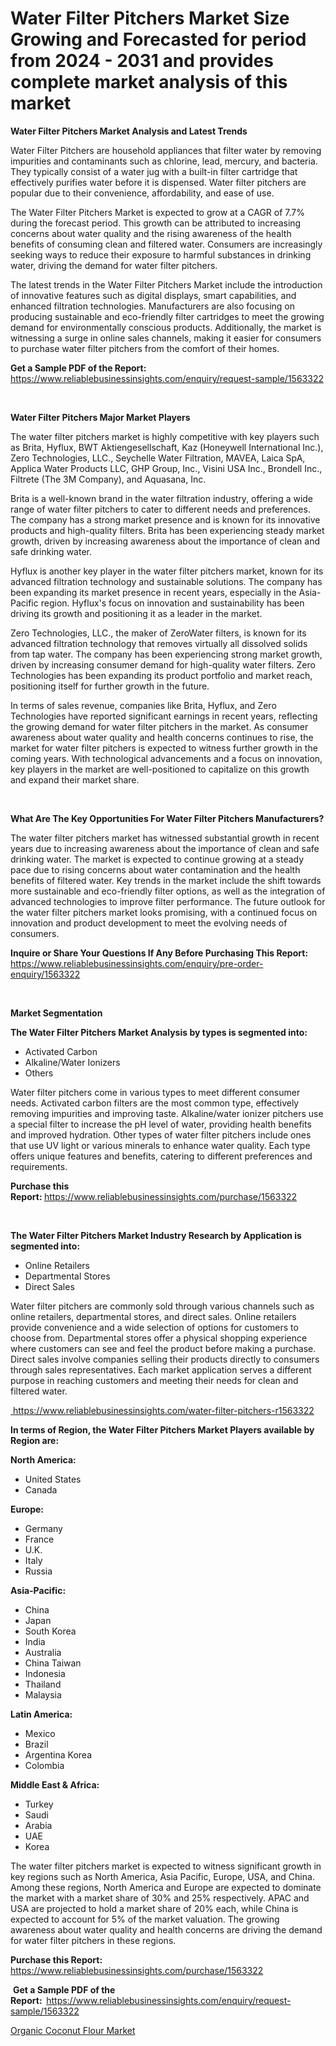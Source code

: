 <p><h1>Water Filter Pitchers Market Size Growing and Forecasted for period from 2024 - 2031 and provides complete market analysis of this market</h1></p><p><strong>Water Filter Pitchers Market Analysis and Latest Trends</strong></p>
<p><p>Water Filter Pitchers are household appliances that filter water by removing impurities and contaminants such as chlorine, lead, mercury, and bacteria. They typically consist of a water jug with a built-in filter cartridge that effectively purifies water before it is dispensed. Water filter pitchers are popular due to their convenience, affordability, and ease of use.</p><p>The Water Filter Pitchers Market is expected to grow at a CAGR of 7.7% during the forecast period. This growth can be attributed to increasing concerns about water quality and the rising awareness of the health benefits of consuming clean and filtered water. Consumers are increasingly seeking ways to reduce their exposure to harmful substances in drinking water, driving the demand for water filter pitchers.</p><p>The latest trends in the Water Filter Pitchers Market include the introduction of innovative features such as digital displays, smart capabilities, and enhanced filtration technologies. Manufacturers are also focusing on producing sustainable and eco-friendly filter cartridges to meet the growing demand for environmentally conscious products. Additionally, the market is witnessing a surge in online sales channels, making it easier for consumers to purchase water filter pitchers from the comfort of their homes.</p></p>
<p><strong>Get a Sample PDF of the Report:&nbsp;</strong> <a href="https://www.reliablebusinessinsights.com/enquiry/request-sample/1563322">https://www.reliablebusinessinsights.com/enquiry/request-sample/1563322</a></p>
<p>&nbsp;</p>
<p><strong>Water Filter Pitchers Major Market Players</strong></p>
<p><p>The water filter pitchers market is highly competitive with key players such as Brita, Hyflux, BWT Aktiengesellschaft, Kaz (Honeywell International Inc.), Zero Technologies, LLC., Seychelle Water Filtration, MAVEA, Laica SpA, Applica Water Products LLC, GHP Group, Inc., Visini USA Inc., Brondell Inc., Filtrete (The 3M Company), and Aquasana, Inc.</p><p>Brita is a well-known brand in the water filtration industry, offering a wide range of water filter pitchers to cater to different needs and preferences. The company has a strong market presence and is known for its innovative products and high-quality filters. Brita has been experiencing steady market growth, driven by increasing awareness about the importance of clean and safe drinking water.</p><p>Hyflux is another key player in the water filter pitchers market, known for its advanced filtration technology and sustainable solutions. The company has been expanding its market presence in recent years, especially in the Asia-Pacific region. Hyflux's focus on innovation and sustainability has been driving its growth and positioning it as a leader in the market.</p><p>Zero Technologies, LLC., the maker of ZeroWater filters, is known for its advanced filtration technology that removes virtually all dissolved solids from tap water. The company has been experiencing strong market growth, driven by increasing consumer demand for high-quality water filters. Zero Technologies has been expanding its product portfolio and market reach, positioning itself for further growth in the future.</p><p>In terms of sales revenue, companies like Brita, Hyflux, and Zero Technologies have reported significant earnings in recent years, reflecting the growing demand for water filter pitchers in the market. As consumer awareness about water quality and health concerns continues to rise, the market for water filter pitchers is expected to witness further growth in the coming years. With technological advancements and a focus on innovation, key players in the market are well-positioned to capitalize on this growth and expand their market share.</p></p>
<p>&nbsp;</p>
<p><strong>What Are The Key Opportunities For Water Filter Pitchers Manufacturers?</strong></p>
<p><p>The water filter pitchers market has witnessed substantial growth in recent years due to increasing awareness about the importance of clean and safe drinking water. The market is expected to continue growing at a steady pace due to rising concerns about water contamination and the health benefits of filtered water. Key trends in the market include the shift towards more sustainable and eco-friendly filter options, as well as the integration of advanced technologies to improve filter performance. The future outlook for the water filter pitchers market looks promising, with a continued focus on innovation and product development to meet the evolving needs of consumers.</p></p>
<p><strong>Inquire or Share Your Questions If Any Before Purchasing This Report:</strong> <a href="https://www.reliablebusinessinsights.com/enquiry/pre-order-enquiry/1563322">https://www.reliablebusinessinsights.com/enquiry/pre-order-enquiry/1563322</a></p>
<p>&nbsp;</p>
<p><strong>Market Segmentation</strong></p>
<p><strong>The Water Filter Pitchers Market Analysis by types is segmented into:</strong></p>
<p><ul><li>Activated Carbon</li><li>Alkaline/Water Ionizers</li><li>Others</li></ul></p>
<p><p>Water filter pitchers come in various types to meet different consumer needs. Activated carbon filters are the most common type, effectively removing impurities and improving taste. Alkaline/water ionizer pitchers use a special filter to increase the pH level of water, providing health benefits and improved hydration. Other types of water filter pitchers include ones that use UV light or various minerals to enhance water quality. Each type offers unique features and benefits, catering to different preferences and requirements.</p></p>
<p><strong>Purchase this Report:&nbsp;</strong><a href="https://www.reliablebusinessinsights.com/purchase/1563322">https://www.reliablebusinessinsights.com/purchase/1563322</a></p>
<p>&nbsp;</p>
<p><strong>The Water Filter Pitchers Market Industry Research by Application is segmented into:</strong></p>
<p><ul><li>Online Retailers</li><li>Departmental Stores</li><li>Direct Sales</li></ul></p>
<p><p>Water filter pitchers are commonly sold through various channels such as online retailers, departmental stores, and direct sales. Online retailers provide convenience and a wide selection of options for customers to choose from. Departmental stores offer a physical shopping experience where customers can see and feel the product before making a purchase. Direct sales involve companies selling their products directly to consumers through sales representatives. Each market application serves a different purpose in reaching customers and meeting their needs for clean and filtered water.</p></p>
<p><a href="https://www.reliablebusinessinsights.com/water-filter-pitchers-r1563322">&nbsp;https://www.reliablebusinessinsights.com/water-filter-pitchers-r1563322</a></p>
<p><strong>In terms of Region, the Water Filter Pitchers Market Players available by Region are:</strong></p>
<p>
    <p> <strong> North America: </strong>
        <ul>
            <li>United States</li>
            <li>Canada</li>
        </ul>
        </p> 
    <p> <strong> Europe: </strong>
        <ul>
            <li>Germany</li>
            <li>France</li>
            <li>U.K.</li>
            <li>Italy</li>
            <li>Russia</li>
        </ul>
        </p> 
    <p> <strong> Asia-Pacific: </strong>
        <ul>
            <li>China</li>
            <li>Japan</li>
            <li>South Korea</li>
            <li>India</li>
            <li>Australia</li>
            <li>China Taiwan</li>
            <li>Indonesia</li>
            <li>Thailand</li>
            <li>Malaysia</li>
        </ul>
        </p> 
    <p> <strong> Latin America: </strong>
        <ul>
            <li>Mexico</li>
            <li>Brazil</li>
            <li>Argentina Korea</li>
            <li>Colombia</li>
        </ul>
        </p> 
    <p> <strong> Middle East & Africa: </strong>
        <ul>
            <li>Turkey</li>
            <li>Saudi</li>
            <li>Arabia</li>
            <li>UAE</li>
            <li>Korea</li>
        </ul>
    </p>
    </p>
<p><p>The water filter pitchers market is expected to witness significant growth in key regions such as North America, Asia Pacific, Europe, USA, and China. Among these regions, North America and Europe are expected to dominate the market with a market share of 30% and 25% respectively. APAC and USA are projected to hold a market share of 20% each, while China is expected to account for 5% of the market valuation. The growing awareness about water quality and health concerns are driving the demand for water filter pitchers in these regions.</p></p>
<p><strong>Purchase this Report: </strong><a href="https://www.reliablebusinessinsights.com/purchase/1563322">https://www.reliablebusinessinsights.com/purchase/1563322</a></p>
<p>&nbsp;<strong>Get a Sample PDF of the Report:&nbsp;&nbsp;</strong><a href="https://www.reliablebusinessinsights.com/enquiry/request-sample/1563322">https://www.reliablebusinessinsights.com/enquiry/request-sample/1563322</a></p>
<p><strong></strong></p>
<p><p><a href="https://github.com/Sherrillcrooksxa8i18ucf2m/Market-Research-Report-List-3/blob/main/organic-coconut-flour-market.md">Organic Coconut Flour Market</a></p></p>